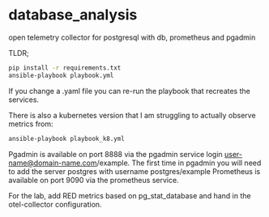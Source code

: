 # database_analysis
open telemetry collector for postgresql with db, prometheus and pgadmin

TLDR;

```bash
pip install -r requirements.txt
ansible-playbook playbook.yml
```

If you change a .yaml file you can re-run the playbook that recreates the services.

There is also a kubernetes version that I am struggling to actually observe metrics from:

```bash
ansible-playbook playbook_k8.yml
```

Pgadmin is available on port 8888 via the pgadmin service login user-name@domain-name.com/example. The first time in pgadmin you will need to add the server postgres with username postgres/example Prometheus is available on port 9090 via the prometheus service.

For the lab, add RED metrics based on pg_stat_database and hand in the otel-collector configuration.


